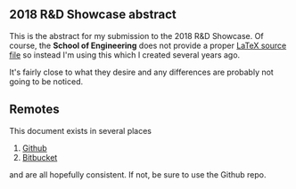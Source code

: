 ## 2018 R&D Showcase abstract

This is the abstract for my submission to the 2018 R&D Showcase. 
Of course, the **School of Engineering** does not provide a proper [LaTeX source file](https://www.seas.gwu.edu/student-participant-information) so instead I'm using this which I created several years ago.

It's fairly close to what they desire and any differences are probably not going to be noticed.

## Remotes

This document exists in several places

1. [Github](https://github.com/skulumani/2018_RD_Abstract)
2. [Bitbucket](https://bitbucket.org/shankarkulumani/2018_rd_abstract)

and are all hopefully consistent. 
If not, be sure to use the Github repo.

